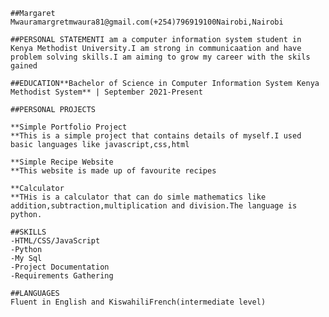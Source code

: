     ##Margaret Mwauramargretmwaura81@gmail.com(+254)796919100Nairobi,Nairobi
    
    ##PERSONAL STATEMENTI am a computer information system student in Kenya Methodist University.I am strong in communicaation and have problem solving skills.I am aiming to grow my career with the skils gained
    
    ##EDUCATION**Bachelor of Science in Computer Information System Kenya Methodist System** | September 2021-Present
    
    ##PERSONAL PROJECTS
    
    **Simple Portfolio Project
    **This is a simple project that contains details of myself.I used basic languages like javascript,css,html
    
    **Simple Recipe Website
    **This website is made up of favourite recipes
    
    **Calculator
    **THis is a calculator that can do simle mathematics like addition,subtraction,multiplication and division.The language is python.
    
    ##SKILLS
    -HTML/CSS/JavaScript
    -Python
    -My Sql
    -Project Documentation
    -Requirements Gathering
    
    ##LANGUAGES
    Fluent in English and KiswahiliFrench(intermediate level)
